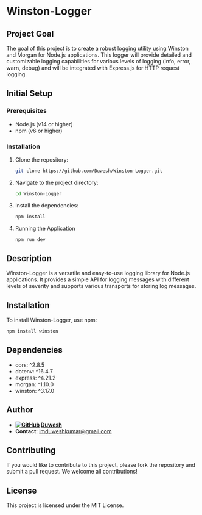 # Winston-Logger

## Project Goal

The goal of this project is to create a robust logging utility using Winston and Morgan for Node.js applications. This logger will provide detailed and customizable logging capabilities for various levels of logging (info, error, warn, debug) and will be integrated with Express.js for HTTP request logging.

## Initial Setup

### Prerequisites

- Node.js (v14 or higher)
- npm (v6 or higher)

### Installation

1. Clone the repository:

   ```sh
   git clone https://github.com/Duwesh/Winston-Logger.git
   ```

2. Navigate to the project directory:

   ```sh
   cd Winston-Logger
   ```

3. Install the dependencies:

   ```sh
   npm install
   ```

4. Running the Application
   ```sh
   npm run dev
   ```

## Description

Winston-Logger is a versatile and easy-to-use logging library for Node.js applications. It provides a simple API for logging messages with different levels of severity and supports various transports for storing log messages.

## Installation

To install Winston-Logger, use npm:

```sh
npm install winston
```

## Dependencies

- cors: ^2.8.5
- dotenv: ^16.4.7
- express: ^4.21.2
- morgan: ^1.10.0
- winston: ^3.17.0

## Author

- **[![GitHub](https://img.shields.io/badge/-000000?style=flat&logo=github&logoColor=white)](https://github.com/Duwesh) [Duwesh](https://github.com/Duwesh)**
- **Contact**: imduweshkumar@gmail.com

## Contributing

If you would like to contribute to this project, please fork the repository and submit a pull request. We welcome all contributions!

## License

This project is licensed under the MIT License.
